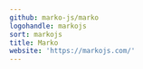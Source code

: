```yaml
---
github: marko-js/marko
logohandle: markojs
sort: markojs
title: Marko
website: 'https://markojs.com/'
---
```

